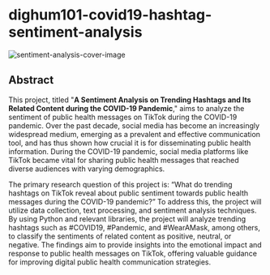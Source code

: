 # dighum101-covid19-hashtag-sentiment-analysis

![sentiment-analysis-cover-image](assets/sentiment-analysis.png)

## Abstract

This project, titled "**A Sentiment Analysis on Trending Hashtags and Its Related Content during the COVID-19 Pandemic**," aims to analyze the sentiment of public health messages on TikTok during the COVID-19 pandemic. Over the past decade, social media has become an increasingly widespread medium, emerging as a prevalent and effective communication tool, and has thus shown how crucial it is for disseminating public health information. During the COVID-19 pandemic, social media platforms like TikTok became vital for sharing public health messages that reached diverse audiences with varying demographics.

The primary research question of this project is: “What do trending hashtags on TikTok reveal about public sentiment towards public health messages during the COVID-19 pandemic?” To address this, the project will utilize data collection, text processing, and sentiment analysis techniques. By using Python and relevant libraries, the project will analyze trending hashtags such as #COVID19, #Pandemic, and #WearAMask, among others, to classify the sentiments of related content as positive, neutral, or negative. The findings aim to provide insights into the emotional impact and response to public health messages on TikTok, offering valuable guidance for improving digital public health communication strategies.
